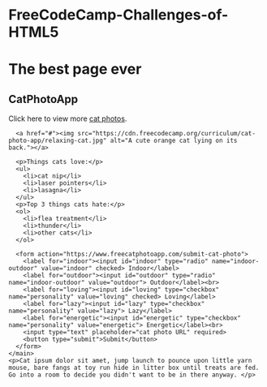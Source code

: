 # FreeCodeCamp-Challenges-of-HTML5
<!DOCTYPE html>
<html>
  <head>
  <title>The best page ever</title>
  </head>
  <body>
    <h1>The best page ever</h1>
    <h2>CatPhotoApp</h2>
    <main>
      <p>Click here to view more <a href="#">cat photos</a>.</p>

      <a href="#"><img src="https://cdn.freecodecamp.org/curriculum/cat-photo-app/relaxing-cat.jpg" alt="A cute orange cat lying on its back."></a>

      <p>Things cats love:</p>
      <ul>
        <li>cat nip</li>
        <li>laser pointers</li>
        <li>lasagna</li>
      </ul>
      <p>Top 3 things cats hate:</p>
      <ol>
        <li>flea treatment</li>
        <li>thunder</li>
        <li>other cats</li>
      </ol>

      <form action="https://www.freecatphotoapp.com/submit-cat-photo">
        <label for="indoor"><input id="indoor" type="radio" name="indoor-outdoor" value="indoor" checked> Indoor</label>
        <label for="outdoor"><input id="outdoor" type="radio" name="indoor-outdoor" value="outdoor"> Outdoor</label><br>
        <label for="loving"><input id="loving" type="checkbox" name="personality" value="loving" checked> Loving</label>
        <label for="lazy"><input id="lazy" type="checkbox" name="personality" value="lazy"> Lazy</label>
        <label for="energetic"><input id="energetic" type="checkbox" name="personality" value="energetic"> Energetic</label><br>
        <input type="text" placeholder="cat photo URL" required>
        <button type="submit">Submit</button>
      </form>
    </main>
    <p>Cat ipsum dolor sit amet, jump launch to pounce upon little yarn mouse, bare fangs at toy run hide in litter box until treats are fed. Go into a room to decide you didn't want to be in there anyway. </p>
</body>
</html>
